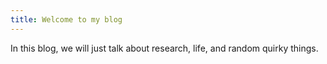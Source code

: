 ```yaml
---
title: Welcome to my blog
---
```


In this blog, we will just talk about research, life, and random quirky things. 

